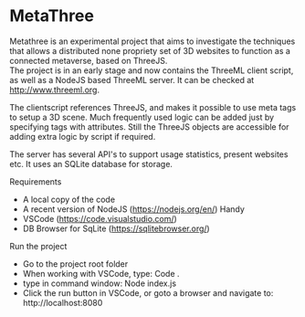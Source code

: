 # MetaThree
Metathree is an experimental project that aims to investigate the techniques that allows a distributed none propriety set of 3D websites to function as a connected metaverse, based on ThreeJS.  
The project is in an early stage and now contains the ThreeML client script, as well as a NodeJS based ThreeML server. It can be checked at http://www.threeml.org.

The clientscript references ThreeJS, and makes it possible to use meta tags to setup a 3D scene. Much frequently used logic can be added just by specifying tags with attributes.
Still the ThreeJS objects are accessible for adding extra logic by script if required.

The server has several API's to support usage statistics, present websites etc. It uses an SQLite database for storage.

Requirements
- A local copy of the code
- A recent version of NodeJS (https://nodejs.org/en/)
Handy
- VSCode (https://code.visualstudio.com/)
- DB Browser for SqLite (https://sqlitebrowser.org/)

Run the project
- Go to the project root folder
- When working with VSCode, type: Code .
- type in command window: Node index.js
- Click the run button in VSCode, or goto a browser and navigate to: http://localhost:8080
